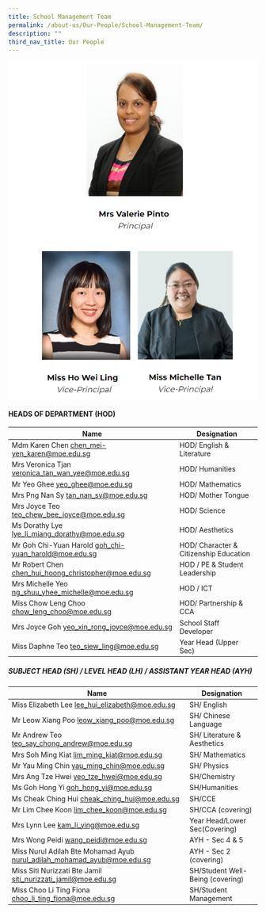 ```yaml
---
title: School Management Team
permalink: /about-us/Our-People/School-Management-Team/
description: ""
third_nav_title: Our People
---
```

![](/images/About%20us/Our%20People/School%20Management%20Team/S1.png)

#### **HEADS OF DEPARTMENT (HOD)**

| Name                                                   | Designation                              |
|--------------------------------------------------------|------------------------------------------|
|  Mdm Karen Chen  chen_mei-yen_karen@moe.edu.sg         |  HOD/ English & Literature               |
|  Mrs Veronica Tjan veronica_tan_wan_yee@moe.edu.sg     |  HOD/ Humanities                         |
|  Mr Yeo Ghee   yeo_ghee@moe.edu.sg                     |  HOD/ Mathematics                        |
|  Mrs Png Nan Sy  tan_nan_sy@moe.edu.sg                 |  HOD/ Mother Tongue                      |
|  Mrs Joyce Teo teo_chew_bee_joyce@moe.edu.sg           |  HOD/ Science                            |
|  Ms Dorathy Lye lye_li_miang_dorathy@moe.edu.sg        |  HOD/ Aesthetics                         |
|  Mr Goh Chi-Yuan Harold goh_chi-yuan_harold@moe.edu.sg |  HOD/ Character & Citizenship Education  |
|  Mr Robert Chen  chen_hui_hoong_christopher@moe.edu.sg |  HOD / PE & Student Leadership           |
|  Mrs Michelle Yeo  ng_shuu_yhee_michelle@moe.edu.sg    |  HOD / ICT                               |
|  Miss Chow Leng Choo  chow_leng_choo@moe.edu.sg        |  HOD/ Partnership & CCA                  |
|  Mrs Joyce Goh  yeo_xin_rong_joyce@moe.edu.sg          |  School Staff Developer                  |
|  Miss Daphne Teo  teo_siew_ling@moe.edu.sg             |  Year Head (Upper Sec)                   |

##### **SUBJECT HEAD (SH) / LEVEL HEAD (LH) / ASSISTANT YEAR HEAD (AYH)**

| Name                                                                      | Designation                       |
|---------------------------------------------------------------------------|-----------------------------------|
|  Miss Elizabeth Lee  lee_hui_elizabeth@moe.edu.sg                         |  SH/ English                      |
|  Mr Leow Xiang Poo  leow_xiang_poo@moe.edu.sg                             |  SH/ Chinese Language             |
|  Mr Andrew Teo  teo_say_chong_andrew@moe.edu.sg                           |  SH/ Literature & Aesthetics      |
|  Mrs Soh Ming Kiat  lim_ming_kiat@moe.edu.sg                              |  SH/ Mathematics                  |
|  Mr Yau Ming Chin  yau_ming_chin@moe.edu.sg                               |  SH/ Physics                      |
|  Mrs Ang Tze Hwei  yeo_tze_hwei@moe.edu.sg                                | SH/Chemistry                      |
|  Ms Goh Hong Yi goh_hong_yi@moe.edu.sg                                    | SH/Humanities                     |
| Ms Cheak Ching Hui cheak_ching_hui@moe.edu.sg                             | SH/CCE                            |
| Mr Lim Chee Koon lim_chee_koon@moe.edu.sg                                 | SH/CCA (covering)                 |
|  Mrs Lynn Lee   kam_li_ying@moe.edu.sg                                    |  Year Head/Lower Sec(Covering)    |
|  Mrs Wong Peidi  wang_peidi@moe.edu.sg                                    |  AYH - Sec 4 & 5                  |
|  Miss Nurul Adilah Bte Mohamad Ayub  nurul_adilah_mohamad_ayub@moe.edu.sg |  AYH - Sec 2 (covering)           |
|  Miss Siti Nurizzati Bte Jamil  siti_nurizzati_jamil@moe.edu.sg           |  SH/Student Well-Being (covering) |
|  Miss Choo Li Ting Fiona  choo_li_ting_fiona@moe.edu.sg                   |  SH/Student Management            |